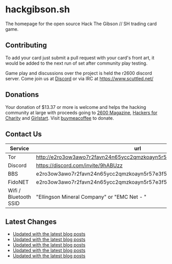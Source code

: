 # hackgibson.sh
The homepage for the open source Hack The Gibson // SH trading card game.


## Contributing

To add your card just submit a pull request with your card's front art, it would be added to the next run of set after community play testing.

Game play and discussions over the project is held the r2600 discord server. Come join us at [Discord](https://discord.com/invite/9hABUzz) or via IRC at https://www.scuttled.net/


## Donations

Your donation of $13.37 or more is welcome and helps the hacking community at large with proceeds going to [2600 Magazine](https://2600.com/), [Hackers for Charity](https://hackersforcharity.org) and [Girlstart](https://girlstart.org).  Visit [buymeacoffee](https://www.buymeacoffee.com/hackgibson.sh) to donate.


## Contact Us

Service | url
-|-
Tor | http://e2ro3ow3awo7r2favn24n65ycc2qmzkoayn5r57e3f56nvjwdcgg32ad.onion
Discord | https://discord.com/invite/9hABUzz
BBS | e2ro3ow3awo7r2favn24n65ycc2qmzkoayn5r57e3f56nvjwdcgg32ad.onion:23
FidoNET | e2ro3ow3awo7r2favn24n65ycc2qmzkoayn5r57e3f56nvjwdcgg32ad.onion:24554
Wifi / Bluetooth SSID | "Ellingson Mineral Company" or "EMC Net - <fidonet address>"

## Latest Changes
<!-- BLOG-POST-LIST:START -->
- [Updated with the latest blog posts](https://github.com/DFW2600/hackgibson.sh/commit/336c29e156321d31bcdd5643f5ca74093f35f3c3)
- [Updated with the latest blog posts](https://github.com/DFW2600/hackgibson.sh/commit/b04106470557f2aa120220a79268bb65aedbde0d)
- [Updated with the latest blog posts](https://github.com/DFW2600/hackgibson.sh/commit/884405e775a874a6b2238aaba1fec912e9df88ad)
- [Updated with the latest blog posts](https://github.com/DFW2600/hackgibson.sh/commit/bbf7f2e324b7efa71de014dbc9ce2cb7f88c4e70)
- [Updated with the latest blog posts](https://github.com/DFW2600/hackgibson.sh/commit/09314d059c63bb350d220c86e6a3bb7657a07d11)
<!-- BLOG-POST-LIST:END -->
